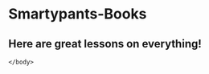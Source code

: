 # Smartypants-Books
## Here are great lessons on everything!
<html>
    <head>
        <meta charset="utf-8">
        <title>New webpage</title>
    </head>
    <body>


    </body>
</html>
